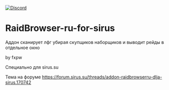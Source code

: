 [![Discord](https://discordapp.com/api/guilds/259362419372064778/widget.png?style=shield)](https://discord.gg/7cjU9xvcQY)

# RaidBrowser-ru-for-sirus
Аддон сканирует лфг убирая скупщиков наборщиков и выводит рейды в отдельное окно


by fxpw


Специально для sirus.su


Тема на форуме https://forum.sirus.su/threads/addon-raidbrowserru-dlja-sirus.170742


